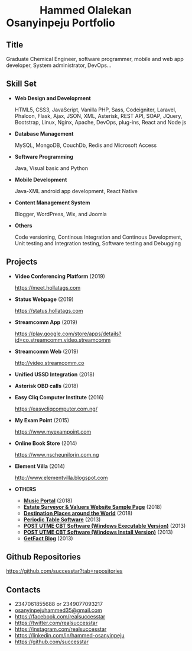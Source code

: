 # &emsp;&emsp;&emsp;                                             Hammed Olalekan Osanyinpeju Portfolio

## Title

  Graduate Chemical Engineer, software programmer, mobile and web app developer, System administrator, DevOps... 


## Skill Set

- **Web Design and Development**

  HTML5, CSS3, JavaScript, Vanilla PHP, Sass, Codeigniter, Laravel, Phalcon, Flask, Ajax, JSON, XML, Asterisk, REST API, SOAP,  JQuery, Bootstrap, Linux, Nginx, Apache, DevOps, plug-ins, React and Node js
  

- **Database Management**

  MySQL, MongoDB, CouchDb, Redis and Microsoft Access

- **Software Programming**

  Java, Visual basic and Python
  
- **Mobile Development**

  Java-XML android app development, React Native
  
- **Content Management System**
  
   Blogger, WordPress, Wix, and Joomla
    
- **Others**

   Code versioning, Continous Integration and Continous Development, Unit testing and Integration testing, Software testing and Debugging
    
## Projects

- **Video Conferencing Platform**  (2019)

  https://meet.hollatags.com
  
- **Status Webpage** (2019)

  https://status.hollatags.com
  
- **Streamcomm App** (2019)

  https://play.google.com/store/apps/details?id=co.streamcomm.video.streamcomm
 
- **Streamcomm Web** (2019)

   http://video.streamcomm.co
  
- **Unified USSD Integration** (2018)
  
- **Asterisk OBD calls** (2018)

- **Easy Cliq Computer Institute** (2016)

  https://easycliqcomputer.com.ng/
  
- **My Exam Point** (2015)
  
  https://www.myexampoint.com
  
- **Online Book Store** (2014)
  
  https://www.nscheunilorin.com.ng
  
- **Element Villa** (2014)

  http://www.elementvilla.blogspot.com
  
- **OTHERS**

  - **[Music Portal](http://music.myexampoint.com/)** (2018)
  - **[Estate Surveyor & Valuers Website Sample Page](http://lab.myexampoint.com/client/test.html)** (2018)
  - **[Destination Places around the World](http://destination.myexampoint.com)** (2018)
  - **[Periodic Table Software](https://drive.google.com/file/d/1ie2nqPDk1BGKf_QKgoNiAmG4_whX10FT)** (2013)
  - **[POST UTME CBT Software (Windows Executable Version)](https://lab.myexampoint.com/software/POST_UTME_CBT_Software.exe)** (2013)
   - **[POST UTME CBT Software (Windows Install Version)](https://lab.myexampoint.com/software/PUTME_setup.zip)** (2013)
   - **[GetFact Blog](http://getfact.blogspot.com)** (2013)
  
  
  
## Github Repositories

  https://github.com/successtar?tab=repositories
 
 
 ## Contacts
 
- 2347061855688 or 2349077093217
- osanyinpejuhammed35@gmail.com 
- https://facebook.com/realsuccesstar
- https://twitter.com/realsuccesstar 
- https://instagram.com/realsuccesstar
- https://linkedin.com/in/hammed-osanyinpeju
- https://github.com/successtar
